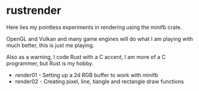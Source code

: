 # rustrender

Here lies my pointless experiments in rendering using the minifb crate.

OpenGL and Vulkan and many game engines will do what I am playing with much better, this is just me playing.

Also as a warning, I code Rust with a C accent, I am more of a C programmer, but Rust is my hobby.

* render01 - Setting up a 2d RGB buffer to work with minifb
* render02 - Creating pixel, line, tiangle and rectangle draw functions
